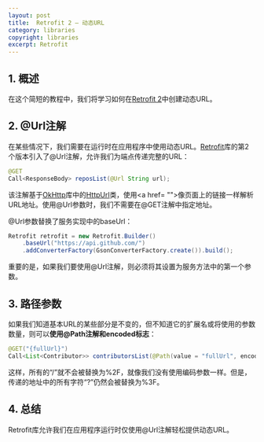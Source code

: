 ```yaml
---
layout: post
title:  Retrofit 2 – 动态URL
category: libraries
copyright: libraries
excerpt: Retrofit
---
```


## 1. 概述

在这个简短的教程中，我们将学习如何在[Retrofit 2](https://www.baeldung.com/retrofit)中创建动态URL。

## 2. @Url注解

在某些情况下，我们需要在运行时在应用程序中使用动态URL。[Retrofit](https://mvnrepository.com/artifact/com.squareup.retrofit2/retrofit)库的第2个版本引入了@Url注解，允许我们为端点传递完整的URL：

```java
@GET
Call<ResponseBody> reposList(@Url String url);
```

该注解基于[OkHttp](https://mvnrepository.com/artifact/com.squareup.okhttp3/okhttp)库中的[HttpUrl](https://square.github.io/okhttp/5.x/okhttp/okhttp3/-http-url/index.html)类，使用<a href= ""\>像页面上的链接一样解析URL地址。使用@Url参数时，我们不需要在@GET注解中指定地址。

@Url参数替换了服务实现中的baseUrl：

```java
Retrofit retrofit = new Retrofit.Builder()
    .baseUrl("https://api.github.com/")
    .addConverterFactory(GsonConverterFactory.create()).build();
```

重要的是，如果我们要使用@Url注解，则必须将其设置为服务方法中的第一个参数。

## 3. 路径参数

如果我们知道基本URL的某些部分是不变的，但不知道它的扩展名或将使用的参数数量，则可以**使用@Path注解和encoded标志**：

```java
@GET("{fullUrl}")
Call<List<Contributor>> contributorsList(@Path(value = "fullUrl", encoded = true) String fullUrl);
```

这样，所有的“/”就不会被替换为%2F，就像我们没有使用编码参数一样。但是，传递的地址中的所有字符“?”仍然会被替换为%3F。

## 4. 总结

Retrofit库允许我们在应用程序运行时仅使用@Url注解轻松提供动态URL。